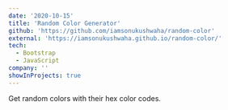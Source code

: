 ```yaml
---
date: '2020-10-15'
title: 'Random Color Generator'
github: 'https://github.com/iamsonukushwaha/random-color'
external: 'https://iamsonukushwaha.github.io/random-color/'
tech:
  - Bootstrap
  - JavaScript
company: ''
showInProjects: true
---
```


Get random colors with their hex color codes.
